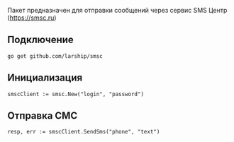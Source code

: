 Пакет предназначен для отправки сообщений через сервис SMS Центр (https://smsc.ru)

## Подключение

```
go get github.com/larship/smsc
```

## Инициализация

```
smscClient := smsc.New("login", "password")
```

## Отправка СМС

```
resp, err := smscClient.SendSms("phone", "text")
```
